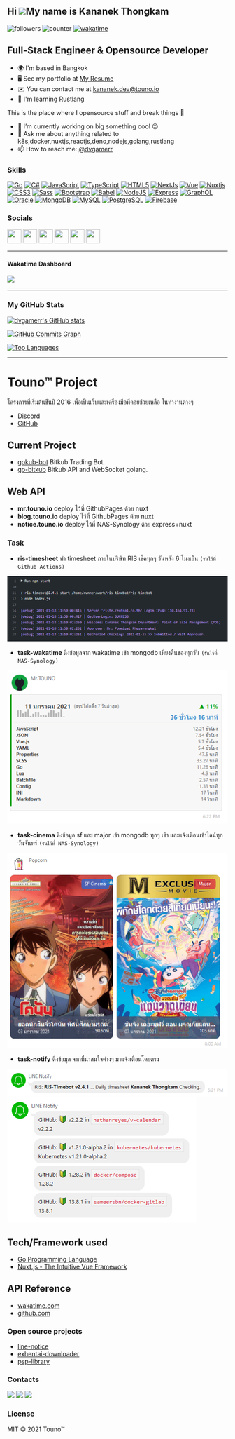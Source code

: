 ## Hi ![](https://user-images.githubusercontent.com/18350557/176309783-0785949b-9127-417c-8b55-ab5a4333674e.gif)My name is Kananek Thongkam
![followers](https://img.shields.io/github/followers/dvgamerr?logo=github&style=flat-square&color=0891b2&labelColor=1c1917)
![counter](https://komarev.com/ghpvc/?username=dvgamerr&color=green&label=VIEWS&style=flat-square)
[![wakatime](https://wakatime.com/badge/user/06633b1c-3ba7-44c2-ab5d-08e47ccc87ab.svg?style=flat-square)](https://wakatime.com/@06633b1c-3ba7-44c2-ab5d-08e47ccc87ab)

Full-Stack Engineer & Opensource Developer
-------------------
  * 🌍  I'm based in Bangkok
  * 🖥️  See my portfolio at [My Resume](http://mr.touno.io/)
  * ✉️  You can contact me at [kananek.dev@touno.io](mailto:kananek.dev@touno.io)
  * 🧠  I'm learning Rustlang

This is the place where I opensource stuff and break things :rofl:

  * 🔭 I’m currently working on big something cool :wink:
  * 💬 Ask me about anything related to k8s,docker,nuxtjs,reactjs,deno,nodejs,golang,rustlang
  * 📫 How to reach me: [@dvgamerr](https://touno.io/s/8ae4)

### Skills

<p align="left">
<a href="https://go.dev/doc/" target="_blank" rel="noreferrer"><img src="https://raw.githubusercontent.com/danielcranney/readme-generator/main/public/icons/skills/go-colored.svg" width="36" height="36" alt="Go" /></a>
<a href="https://docs.microsoft.com/en-us/dotnet/csharp/" target="_blank" rel="noreferrer"><img src="https://raw.githubusercontent.com/danielcranney/readme-generator/main/public/icons/skills/csharp-colored.svg" width="36" height="36" alt="C#" /></a>
<a href="https://developer.mozilla.org/en-US/docs/Web/JavaScript" target="_blank" rel="noreferrer"><img src="https://raw.githubusercontent.com/danielcranney/readme-generator/main/public/icons/skills/javascript-colored.svg" width="36" height="36" alt="JavaScript" /></a>
<a href="https://www.typescriptlang.org/" target="_blank" rel="noreferrer"><img src="https://raw.githubusercontent.com/danielcranney/readme-generator/main/public/icons/skills/typescript-colored.svg" width="36" height="36" alt="TypeScript" /></a>
<a href="https://developer.mozilla.org/en-US/docs/Glossary/HTML5" target="_blank" rel="noreferrer"><img src="https://raw.githubusercontent.com/danielcranney/readme-generator/main/public/icons/skills/html5-colored.svg" width="36" height="36" alt="HTML5" /></a>
<a href="https://nextjs.org/docs" target="_blank" rel="noreferrer"><img src="https://raw.githubusercontent.com/danielcranney/readme-generator/main/public/icons/skills/nextjs-colored-dark.svg" width="36" height="36" alt="NextJs" /></a>
<a href="https://vuejs.org/" target="_blank" rel="noreferrer"><img src="https://raw.githubusercontent.com/danielcranney/readme-generator/main/public/icons/skills/vuejs-colored.svg" width="36" height="36" alt="Vue" /></a>
<a href="https://nuxtjs.org/" target="_blank" rel="noreferrer"><img src="https://raw.githubusercontent.com/danielcranney/readme-generator/main/public/icons/skills/nuxtjs-colored.svg" width="36" height="36" alt="Nuxtjs" /></a>
<a href="https://www.w3.org/TR/CSS/#css" target="_blank" rel="noreferrer"><img src="https://raw.githubusercontent.com/danielcranney/readme-generator/main/public/icons/skills/css3-colored.svg" width="36" height="36" alt="CSS3" /></a>
<a href="https://sass-lang.com/" target="_blank" rel="noreferrer"><img src="https://raw.githubusercontent.com/danielcranney/readme-generator/main/public/icons/skills/sass-colored.svg" width="36" height="36" alt="Sass" /></a>
<a href="https://getbootstrap.com/" target="_blank" rel="noreferrer"><img src="https://raw.githubusercontent.com/danielcranney/readme-generator/main/public/icons/skills/bootstrap-colored.svg" width="36" height="36" alt="Bootstrap" /></a>
<a href="https://babeljs.io/" target="_blank" rel="noreferrer"><img src="https://raw.githubusercontent.com/danielcranney/readme-generator/main/public/icons/skills/babel-colored-dark.svg" width="36" height="36" alt="Babel" /></a>
<a href="https://nodejs.org/en/" target="_blank" rel="noreferrer"><img src="https://raw.githubusercontent.com/danielcranney/readme-generator/main/public/icons/skills/nodejs-colored.svg" width="36" height="36" alt="NodeJS" /></a>
<a href="https://expressjs.com/" target="_blank" rel="noreferrer"><img src="https://raw.githubusercontent.com/danielcranney/readme-generator/main/public/icons/skills/express-colored-dark.svg" width="36" height="36" alt="Express" /></a>
<a href="https://graphql.org/" target="_blank" rel="noreferrer"><img src="https://raw.githubusercontent.com/danielcranney/readme-generator/main/public/icons/skills/graphql-colored.svg" width="36" height="36" alt="GraphQL" /></a>
<a href="https://www.oracle.com/uk/index.html" target="_blank" rel="noreferrer"><img src="https://raw.githubusercontent.com/danielcranney/readme-generator/main/public/icons/skills/oracle-colored.svg" width="36" height="36" alt="Oracle" /></a>
<a href="https://www.mongodb.com/" target="_blank" rel="noreferrer"><img src="https://raw.githubusercontent.com/danielcranney/readme-generator/main/public/icons/skills/mongodb-colored.svg" width="36" height="36" alt="MongoDB" /></a>
<a href="https://www.mysql.com/" target="_blank" rel="noreferrer"><img src="https://raw.githubusercontent.com/danielcranney/readme-generator/main/public/icons/skills/mysql-colored.svg" width="36" height="36" alt="MySQL" /></a>
<a href="https://www.postgresql.org/" target="_blank" rel="noreferrer"><img src="https://raw.githubusercontent.com/danielcranney/readme-generator/main/public/icons/skills/postgresql-colored.svg" width="36" height="36" alt="PostgreSQL" /></a>
<a href="https://firebase.google.com/" target="_blank" rel="noreferrer"><img src="https://raw.githubusercontent.com/danielcranney/readme-generator/main/public/icons/skills/firebase-colored.svg" width="36" height="36" alt="Firebase" /></a>
</p>

### Socials

<p align="left"> <a href="https://discord.com/users/dvgamerr" target="_blank" rel="noreferrer"><img src="https://raw.githubusercontent.com/danielcranney/readme-generator/main/public/icons/socials/discord.svg" width="32" height="32" /></a> <a href="https://www.facebook.com/dvgamerr" target="_blank" rel="noreferrer"><img src="https://raw.githubusercontent.com/danielcranney/readme-generator/main/public/icons/socials/facebook.svg" width="32" height="32" /></a> <a href="https://www.github.com/dvgamerr" target="_blank" rel="noreferrer"><img src="https://raw.githubusercontent.com/danielcranney/readme-generator/main/public/icons/socials/github-dark.svg" width="32" height="32" /></a> <a href="http://www.instagram.com/dvgamerr" target="_blank" rel="noreferrer"><img src="https://raw.githubusercontent.com/danielcranney/readme-generator/main/public/icons/socials/instagram.svg" width="32" height="32" /></a> <a href="https://www.linkedin.com/in/kananek-thongkam" target="_blank" rel="noreferrer"><img src="https://raw.githubusercontent.com/danielcranney/readme-generator/main/public/icons/socials/linkedin.svg" width="32" height="32" /></a> <a href="https://www.twitter.com/dvgamerr" target="_blank" rel="noreferrer"><img src="https://raw.githubusercontent.com/danielcranney/readme-generator/main/public/icons/socials/twitter.svg" width="32" height="32" /></a></p>

-------------------------
#### Wakatime Dashboard

[![](https://github-readme-stats.vercel.app/api/wakatime?username=@dvgamerr&bg_color=1c1917&color=ffffff)](https://wakatime.com/@dvgamerr)

-------------------------
### My GitHub Stats

<a href="http://www.github.com/dvgamerr"><img src="https://github-readme-stats.vercel.app/api?username=dvgamerr&show_icons=true&hide=prs,&title_color=0891b2&text_color=ffffff&icon_color=0891b2&bg_color=1c1917&hide_border=true&show_icons=true" alt="dvgamerr's GitHub stats" /></a>

<a href="http://www.github.com/dvgamerr"><img src="https://activity-graph.herokuapp.com/graph?username=dvgamerr&bg_color=1c1917&color=ffffff&line=0891b2&point=ffffff&area_color=1c1917&area=true&hide_border=true&custom_title=GitHub%20Commits%20Graph" alt="GitHub Commits Graph" /></a>

<a href="https://github.com/dvgamerr" align="left"><img src="https://github-readme-stats.vercel.app/api/top-langs/?username=dvgamerr&langs_count=10&title_color=0891b2&text_color=ffffff&icon_color=0891b2&bg_color=1c1917&hide_border=true&locale=en&custom_title=Top%20%Languages" alt="Top Languages" /></a>

-------------------------

# Touno™ Project
โครงการที่เริ่มต้นขีันปี 2016 เพื่อเป็นเว็บและเครื่องมือที่คอยช่วยเหลือ ในทำงานต่างๆ
- [Discord](https://touno.io/s/ixj7)
- [GitHub](https://touno.io/s/l7cq)

## Current Project
- [gokub-bot](https://github.com/touno-io/gokub-bot) Bitkub Trading Bot.
- [go-bitkub](https://github.com/touno-io/bitkub-go) Bitkub API and WebSocket golang.

## Web API
- **mr.touno.io** deploy ไว้ที่ GithubPages ด้วย nuxt
- **blog.touno.io** deploy ไว้ที่ GithubPages ด้วย nuxt
- **notice.touno.io** deploy ไว้ที่ NAS-Synology ด้วย express+nuxt

### Task
- **ris-timesheet** ทำ timesheet ภายในบริษัท RIS เช็คทุกๆ วันหลัง 6 โมงเย็น `(รันไว้ที่ Github Actions)` 

![Dashboard](./docs/ris-timesheet.png)

- **task-wakatime** ดึงข้อมูลจาก wakatime เข้า mongodb เที่ยงคืนของทุกวัน `(รันไว้ที่ NAS-Synology)`

![Dashboard](./docs/task-wakatime.png)

- **task-cinema** ดึงข้อมูล sf และ major เข้า mongodb ทุกๆ เช้า และแจ้งเตือนเข้าไลน์ทุกวันจันทร์ `(รันไว้ที่ NAS-Synology)`

![Dashboard](./docs/task-cinema.png)

- **task-notify** ดึงข้อมูล จากที่น่าสนใจต่างๆ มาแจ้งเตือนโดยตรง

![timesheet](./docs/ris-timesheet-2.png)
![github](./docs/task-github.png)

## Tech/Framework used
- [Go Programming Language](https://golang.org/)
- [Nuxt.js - The Intuitive Vue Framework](https://nuxtjs.org/)

## API Reference
- [wakatime.com](https://wakatime.com/developers)
- [github.com](https://developer.github.com/v3/)

### Open source projects
- [line-notice](https://touno.io/s/684h)
- [exhentai-downloader](https://touno.io/s/whvg)
- [psp-library](https://touno.io/s/ddb0)

### Contacts
[![](https://img.shields.io/badge/-twitter-1C9CEA?style=flat-square)](https://touno.io/s/8ae4)
[![](https://img.shields.io/badge/-facebook-3B5998?style=flat-square)](https://touno.io/s/zo2h)
[![](https://img.shields.io/badge/-linkedin-0073B1?style=flat-square)](https://touno.io/s/ig6h)

### License
MIT © 2021 Touno™
